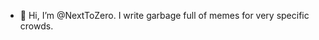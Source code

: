 - 👋 Hi, I’m @NextToZero. I write garbage full of memes for very specific crowds. 

<!---
NextToZero/NextToZero is a ✨ special ✨ repository because its `README.md` (this file) appears on your GitHub profile.
You can click the Preview link to take a look at your changes.
--->
